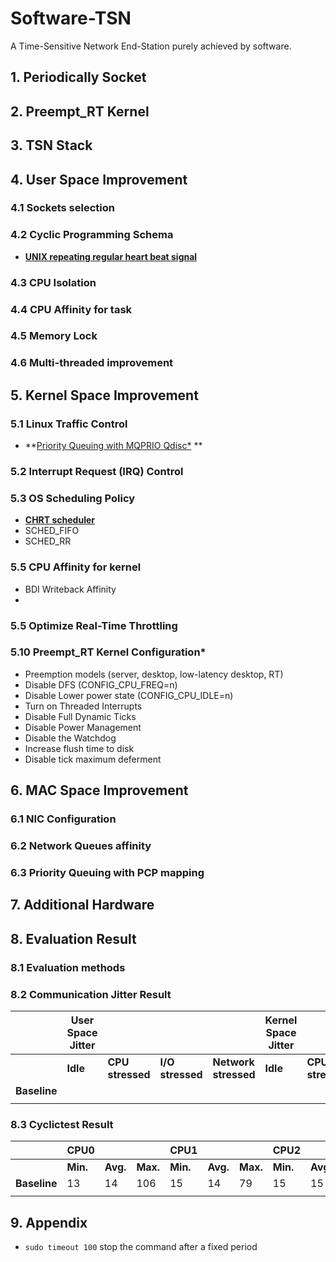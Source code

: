 #   Software-TSN
A Time-Sensitive Network End-Station purely achieved by software.



## 1. Periodically Socket



## 2. Preempt_RT Kernel



## 3. TSN Stack



## 4. User Space Improvement

### 4.1 Sockets selection

### 4.2 Cyclic Programming Schema

- **[UNIX repeating regular heart beat signal](https://stackoverflow.com/questions/25327519/how-to-send-udp-packet-every-1-ms)** 

### 4.3 CPU Isolation

### 4.4 CPU Affinity for task

### 4.5 Memory Lock

### 4.6 Multi-threaded improvement



### 

### 

## 5. Kernel Space Improvement

### 5.1 Linux Traffic Control

- **[Priority Queuing with MQPRIO Qdisc\*](https://arxiv.org/abs/1808.10821) **

### 5.2 Interrupt Request (IRQ) Control

### 5.3 OS Scheduling Policy

- **[CHRT scheduler](https://medium.com/@deryugin.denis/reducing-udp-latency-ce60d98c7bff)**
- SCHED_FIFO
- SCHED_RR

### 5.5 CPU Affinity for kernel

- BDI Writeback Affinity
- 

### 5.5 Optimize Real-Time Throttling

### 5.10 Preempt_RT Kernel Configuration*

- Preemption models (server, desktop, low-latency desktop, RT)
- Disable DFS (CONFIG_CPU_FREQ=n)
- Disable Lower power state (CONFIG_CPU_IDLE=n)
- Turn on Threaded Interrupts
- Disable Full Dynamic Ticks
- Disable Power Management
- Disable the Watchdog
- Increase flush time to disk
- Disable tick maximum deferment



## 6. MAC Space Improvement

### 6.1 NIC Configuration

### 6.2 Network Queues affinity

### 6.3 Priority Queuing with PCP mapping

### 

## 7. Additional Hardware



## 8. Evaluation Result

### 8.1 Evaluation methods

### 8.2 Communication Jitter Result

|              | User Space Jitter |                  |                  |                      | Kernel Space Jitter |                  |                  |                      | MAC Space Jitter |                  |                  |                      |
| ------------ | ----------------- | ---------------- | ---------------- | -------------------- | ------------------- | ---------------- | ---------------- | -------------------- | ---------------- | ---------------- | ---------------- | -------------------- |
|              | **Idle**          | **CPU stressed** | **I/O stressed** | **Network stressed** | **Idle**            | **CPU stressed** | **I/O stressed** | **Network stressed** | **Idle**         | **CPU stressed** | **I/O stressed** | **Network stressed** |
| **Baseline** |                   |                  |                  |                      |                     |                  |                  |                      |                  |                  |                  |                      |
|              |                   |                  |                  |                      |                     |                  |                  |                      |                  |                  |                  |                      |

### 8.3 Cyclictest Result

|              | CPU0     |          |          | CPU1     |          |          | CPU2     |          |          | CPU3     |          |          |
| ------------ | -------- | -------- | -------- | -------- | -------- | -------- | -------- | -------- | -------- | -------- | -------- | -------- |
|              | **Min.** | **Avg.** | **Max.** | **Min.** | **Avg.** | **Max.** | **Min.** | **Avg.** | **Max.** | **Min.** | **Avg.** | **Max**. |
| **Baseline** | 13       | 14       | 106      | 15       | 14       | 79       | 15       | 15       | 66       | 16       | 14       | 59       |
|              |          |          |          |          |          |          |          |          |          |          |          |          |





## 9. Appendix

- `sudo timeout 100`  stop the command after a fixed period
